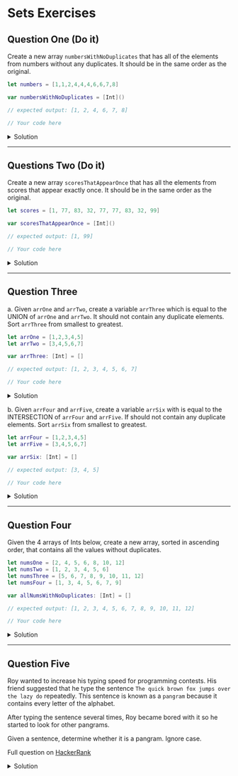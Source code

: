 # Sets Exercises 

## Question One (Do it)
Create a new array `numbersWithNoDuplicates` that has all of the elements from numbers without any duplicates.  It should be in the same order as the original.

```swift 
let numbers = [1,1,2,4,4,4,6,6,7,8]

var numbersWithNoDuplicates = [Int]()

// expected output: [1, 2, 4, 6, 7, 8]

// Your code here
```

<details>
  <summary>Solution</summary>
  
```swift 
let numbers = [1,1,2,4,4,4,6,6,7,8]

var numbersWithNoDuplicates = [Int]()

var set: Set<Int> = []

for num in numbers {
  if !set.contains(num) {
    numbersWithNoDuplicates.append(num)
    set.insert(num)
  }
}

print(numbersWithNoDuplicates) // [1, 2, 4, 6, 7, 8]
```

</details>

***

## Questions Two (Do it)

Create a new array `scoresThatAppearOnce` that has all the elements from scores that appear exactly once.  It should be in the same order as the original.

```swift 
let scores = [1, 77, 83, 32, 77, 77, 83, 32, 99]

var scoresThatAppearOnce = [Int]()

// expected output: [1, 99]

// Your code here

```

<details>
  <summary>Solution</summary>
  
```swift 
let scores = [1, 77, 83, 32, 77, 77, 83, 32, 99]

var scoresThatAppearOnce = [Int]()

var visited: Set<Int> = []

var freqDict = [Int: Int]()
scores.forEach { freqDict[$0, default: 0] += 1 }

for score in scores {
  if freqDict[score] == 1 {
    scoresThatAppearOnce.append(score)
  }
}

print(scoresThatAppearOnce) // [1, 99]
```

</details>

***

## Question Three

a.
Given `arrOne` and `arrTwo`, create a variable `arrThree` which is equal to the UNION of `arrOne` and `arrTwo`.  It should not contain any duplicate elements.  Sort `arrThree` from smallest to greatest.

```swift 
let arrOne = [1,2,3,4,5]
let arrTwo = [3,4,5,6,7]

var arrThree: [Int] = []

// expected output: [1, 2, 3, 4, 5, 6, 7]

// Your code here
```

<details>
  <summary>Solution</summary>
  
```swift 
let arrOne = [1,2,3,4,5]
let arrTwo = [3,4,5,6,7]

var arrThree: [Int] = []

arrThree = Array(Set(arrOne).union(Set(arrTwo))).sorted()

print(arrThree) // [1, 2, 3, 4, 5, 6, 7]
```

</details>

b.
Given `arrFour` and `arrFive`, create a variable `arrSix` with is equal to the INTERSECTION of `arrFour` and `arrFive`.  If should not contain any duplicate elements.  Sort `arrSix` from smallest to greatest.

```swift 
let arrFour = [1,2,3,4,5]
let arrFive = [3,4,5,6,7]

var arrSix: [Int] = []

// expected output: [3, 4, 5]

// Your code here
```

<details>
  <summary>Solution</summary>
  
```swift 
let arrFour = [1,2,3,4,5]
let arrFive = [3,4,5,6,7]

var arrSix: [Int] = []

arrSix = Array(Set(arrFour).intersection(Set(arrFive))).sorted()

print(arrSix) // [3, 4, 5]
```

</details>

***

## Question Four

Given the 4 arrays of Ints below, create a new array, sorted in ascending order, that contains all the values without duplicates.

```swift 
let numsOne = [2, 4, 5, 6, 8, 10, 12]
let numsTwo = [1, 2, 3, 4, 5, 6]
let numsThree = [5, 6, 7, 8, 9, 10, 11, 12]
let numsFour = [1, 3, 4, 5, 6, 7, 9]

var allNumsWithNoDuplicates: [Int] = []

// expected output: [1, 2, 3, 4, 5, 6, 7, 8, 9, 10, 11, 12]

// Your code here
```

<details>
  <summary>Solution</summary>
  
```swift 
let numsOne = [2, 4, 5, 6, 8, 10, 12]
let numsTwo = [1, 2, 3, 4, 5, 6]
let numsThree = [5, 6, 7, 8, 9, 10, 11, 12]
let numsFour = [1, 3, 4, 5, 6, 7, 9]

var allNumsWithNoDuplicates: [Int] = []

allNumsWithNoDuplicates = Array(Set(numsOne + numsTwo + numsThree + numsFour)).sorted()

print(allNumsWithNoDuplicates) // [1, 2, 3, 4, 5, 6, 7, 8, 9, 10, 11, 12]
```

</details>

***

## Question Five

Roy wanted to increase his typing speed for programming contests. His friend suggested that he type the sentence `The quick brown fox jumps over the lazy do` repeatedly. This sentence is known as a `pangram` because it contains every letter of the alphabet.

After typing the sentence several times, Roy became bored with it so he started to look for other pangrams.

Given a sentence, determine whether it is a pangram. Ignore case.

Full question on [HackerRank](https://www.hackerrank.com/challenges/pangrams/problem)

<details>
  <summary>Solution</summary>
  
```swift 
func pangrams(s: String) -> String {
  let alphabets = Set("abcdefghijklmnopqrstuvwxyz")
  let set = Set(s.replacingOccurrences(of: " ", with: "").lowercased())
  guard set.count == 26 else {
    return "not pangram"
  }
  return alphabets == set ? "pangram" : "not pangram"
}

pangrams(s: "We promptly judged antique ivory buckles for the next prize") // pangram
pangrams(s: "We promptly judged antique ivory buckles for the prize") // not pangram
```

</details>


